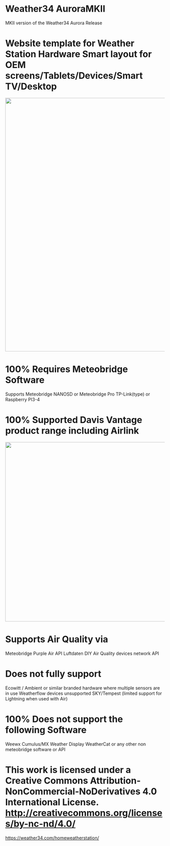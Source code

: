 # Weather34 AuroraMKII
 MKII version of the Weather34 Aurora Release

# Website template for Weather Station Hardware Smart layout for OEM screens/Tablets/Devices/Smart TV/Desktop


<img src="https://res.cloudinary.com/brian-underdown/image/upload/v1610119887/auroraMKII_hitvqh.png" width="800px">


# 100% Requires Meteobridge Software 
Supports
Meteobridge NANOSD or Meteobridge Pro
TP-Link(type) or Raspberry PI3-4

# 100% Supported Davis Vantage product range including Airlink 

<img src="https://res.cloudinary.com/brian-underdown/image/upload/v1610120029/products_mt5sj2.png" width="566px">

# Supports Air Quality via
Meteobridge
Purple Air API
Luftdaten DIY Air Quality devices network API 
 
# Does not fully support 
Ecowitt / Ambient or similar branded hardware where multiple sensors are in use
Weatherflow devices unsupported SKY/Tempest (limited support for Lightning when used with Air)


# 100% Does not support the following Software
Weewx
Cumulus/MX
Weather Display
WeatherCat
or any other non meteobridge software or API 


 
# This work is licensed under a Creative Commons Attribution-NonCommercial-NoDerivatives 4.0 International License. http://creativecommons.org/licenses/by-nc-nd/4.0/

https://weather34.com/homeweatherstation/
 


